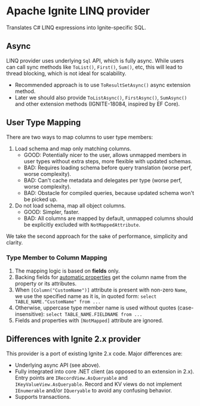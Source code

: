 # Apache Ignite LINQ provider

Translates C# LINQ expressions into Ignite-specific SQL.


## Async

LINQ provider uses underlying `Sql` API, which is fully async. While users can call sync methods like `ToList()`, `First()`, `Sum()`, etc, this will lead to thread blocking, which is not ideal for scalability.

* Recommended approach is to use `ToResultSetAsync()` async extension method.
* Later we should also provide `ToListAsync()`, `FirstAsync()`, `SumAsync()` and other extension methods (IGNITE-18084, inspired by EF Core).


## User Type Mapping

There are two ways to map columns to user type members:
1. Load schema and map only matching columns.
   - GOOD: Potentially nicer to the user, allows unmapped members in user types without extra steps, more flexible with updated schemas.
   - BAD: Requires loading schema before query translation (worse perf, worse complexity).
   - BAD: Can't cache metadata and delegates per type (worse perf, worse complexity).
   - BAD: Obstacle for compiled queries, because updated schema won't be picked up.
2. Do not load schema, map all object columns.
   - GOOD: Simpler, faster.
   - BAD: All columns are mapped by default, unmapped columns should be explicitly excluded with `NotMappedAttribute`.

We take the second approach for the sake of performance, simplicity and clarity.


### Type Member to Column Mapping

1. The mapping logic is based on **fields** only.
2. Backing fields for [automatic properties](https://learn.microsoft.com/en-us/dotnet/csharp/programming-guide/classes-and-structs/auto-implemented-properties) get the column name from the property or its attributes.
3. When `[Column("CustomName")]` attribute is present with non-zero `Name`, we use the specified name as it is, in quoted form: `select TABLE_NAME."CustomName" from ...`
4. Otherwise, uppercase type member name is used without quotes (case-insensitive): `select TABLE_NAME.FIELDNAME from ...`
5. Fields and properties with `[NotMapped]` attribute are ignored.


## Differences with Ignite 2.x provider

This provider is a port of existing Ignite 2.x code. Major differences are:

* Underlying async API (see above).
* Fully integrated into core .NET client (as opposed to an extension in 2.x). Entry points are `IRecordView.AsQueryable` and `IKeyValueView.AsQueryable`. Record and KV views do not implement `IEnumerable` and/or `IQueryable` to avoid any confusing behavior.
* Supports transactions.
